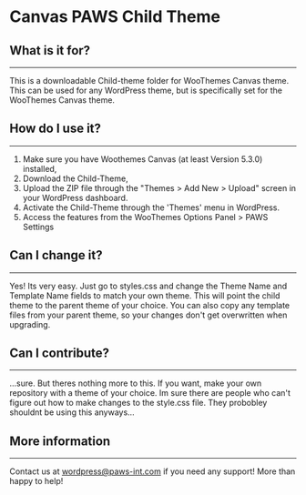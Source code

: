 Canvas PAWS Child Theme
============================

## What is it for?
------------------------
This is a downloadable Child-theme folder for WooThemes Canvas theme. This can be used for any WordPress theme, but is specifically set for the WooThemes Canvas theme.

## How do I use it?
------------------------
1. Make sure you have Woothemes Canvas (at least Version 5.3.0) installed, 
2. Download the Child-Theme, 
3. Upload the ZIP file through the "Themes > Add New > Upload" screen in your WordPress dashboard.
4. Activate the Child-Theme through the 'Themes' menu in WordPress. 
5. Access the features from the WooThemes Options Panel > PAWS Settings

## Can I change it?
------------------------
Yes! Its very easy. Just go to styles.css and change the Theme Name and Template Name fields to match your own theme. This will point the child theme to the parent theme of your choice. You can also copy any template files from your parent theme, so your changes don't get overwritten when upgrading.

## Can I contribute?
------------------------
…sure. But theres nothing more to this. If you want, make your own repository with a theme of your choice. Im sure there are people who can't figure out how to make changes to the style.css file. They probobley shouldnt be using this anyways…

## More information
------------------------
Contact us at [wordpress@paws-int.com](mailto:wordpress@paws-int.com) if you need any support! More than happy to help!
